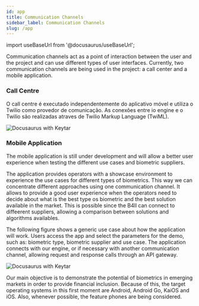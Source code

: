 ```yaml
---
id: app
title: Communication Channels
sidebar_label: Communication Channels
slug: /app
---
```


import useBaseUrl from '@docusaurus/useBaseUrl';

Communication channels act as a point of interaction between the user and the
project and can use different types of user interfaces. Currently, two
communication channels are being used in the project: a call center and a mobile
application.

### Call Centre

O call centre é executado independentemente do aplicativo móvel e utiliza o
Twilio como provedor de comunicação. As conexões entre io engine e o Twilio são
realizadas atraves de Twilio Markup Language (TwiML).

<div style={{textAlign: 'center'}}>
<img alt="Docusaurus with Keytar" src={useBaseUrl('img/CallCentreTwilio.svg')} />
</div>

### Mobile Application

The mobile application is still under development and will allow a better user
experience when testing the different use cases and biometric suppliers.

The application provides operators with a showcase environment to experience the
use cases for different types of biometrics. This way we can concentrate
different approaches using one communication channel. It allows to provide a
good user experience when the operators need to decide about what is the best
type os biometric and the best solution available in the market. This is
possible since the B4ll can connect to diffeerent suppliers, allowing a
comparison between solutions and algorithms availables.

The following figure shows a generic use case about how the application will
work. Users access the app and select the parameters for the demo, such as:
biometric type, biometric supplier and use case. The application connects with
our engine, or if necessary with another communication channel, allowing request
and response calls through an API gateway.

<div style={{textAlign: 'center'}}>
<img alt="Docusaurus with Keytar" src={useBaseUrl('img/appUseCase.svg')} />
</div>

Our main objective is to demonstrate the potential of biometrics in emerging
markets in order to provide financial inclusion. Because of this, the target
operating systems in this first moment are Android, Android Go, KaiOS and iOS.
Also, whenever possible, the feature phones are being considered.
